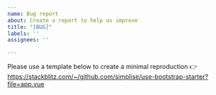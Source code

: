 ```yaml
---
name: Bug report
about: Create a report to help us improve
title: "[BUG]"
labels: ''
assignees: ''

---
```


Please use a template below to create a minimal reproduction
👉 https://stackblitz.com/~/github.com/simplise/use-bootstrap-starter?file=app.vue
